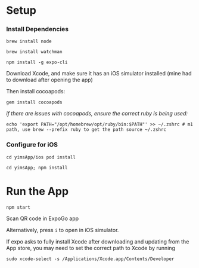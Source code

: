 # Setup


### Install Dependencies
`brew install node`

`brew install watchman`

`npm install -g expo-cli`

Download Xcode, and make sure it has an iOS simulator installed (mine had to download after opening the app)

Then install cocoapods:

`gem install cocoapods`

*if there are issues with cocoapods, ensure the correct ruby is being used:*

`echo 'export PATH="/opt/homebrew/opt/ruby/bin:$PATH"' >> ~/.zshrc # m1 path, use brew --prefix ruby to get the path
source ~/.zshrc`


### Configure for iOS 
`cd yimsApp/ios
pod install`

`cd yimsApp; npm install`


# Run the App
`npm start`

Scan QR code in ExpoGo app

Alternatively, press `i` to open in iOS simulator.

If expo asks to fully install Xcode after downloading and updating from the App store, you may need to set the correct path to Xcode by running

`sudo xcode-select -s /Applications/Xcode.app/Contents/Developer` 
